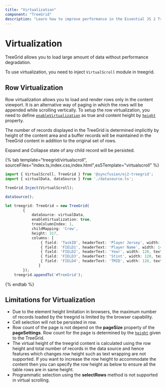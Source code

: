 ```yaml
---
title: "Virtualization"
component: "TreeGrid"
description: "Learn how to improve performance in the Essential JS 2 TreeGrid control by using row with virtualization. Also learn about the limitations of virtualization."
---
```


# Virtualization

TreeGrid allows you to load large amount of data without performance degradation.

To use virtualization, you need to inject `VirtualScroll` module in treegrid.

## Row Virtualization

Row virtualization allows you to load and render rows only in the content viewport. It is an alternative way of paging in which the rows will be appended while scrolling vertically. To setup the row virtualization, you need to define
[`enableVirtualization`](../api/treegrid/#enablevirtualization) as true and content height by [`height`](../api/treegrid/#height) property.

The number of records displayed in the TreeGrid is determined implicitly by height of the content area and a buffer records will be maintained in the TreeGrid content in addition to the original set of rows.

Expand and Collapse state of any child record will be persisted.

{% tab template="treegrid/virtualscroll", sourceFiles="index.ts,index.css,index.html",es5Template="virtualscroll" %}

```typescript
import { VirtualScroll, TreeGrid } from '@syncfusion/ej2-treegrid';
import { virtualData, dataSource } from './datasource.ts';

TreeGrid.Inject(VirtualScroll);

dataSource();

let treegrid: TreeGrid = new TreeGrid(
        {
            dataSource: virtualData,
            enableVirtualization: true,
            treeColumnIndex: 1,
            childMapping: 'Crew',
            height: 317,
            columns: [
                { field: 'TaskID', headerText: 'Player Jersey', width: 140, textAlign: 'Right' },
                { field: 'FIELD1', headerText: 'Player Name', width: 140 },
                { field: 'FIELD2', headerText: 'Year', width: 120, textAlign: 'Right' },
                { field: 'FIELD3', headerText: 'Stint', width: 120, textAlign: 'Right' },
                { field: 'FIELD4', headerText: 'TMID', width: 120, textAlign: 'Right' }
               ]
        });
    treegrid.appendTo('#TreeGrid');

```

{% endtab %}

## Limitations for Virtualization

* Due to the element height limitation in browsers, the maximum number of records loaded by the treegrid is limited by the browser capability.
* Cell selection will not be persisted in row.
* Row count of the page is not depend on the **pageSize** property of the **pageSettings**. Row count for the page is determined by the [`height`](https://ej2.syncfusion.com/javascript/documentation/api/treegrid/#height) given to the TreeGrid.
* The virtual height of the treegrid content is calculated using the row height and total number of records in the data source and hence features which changes row height such as text wrapping are not supported. If you want to increase the row height to accommodate the content then you can specify the row height as below to ensure all the table rows are in same height.
* Programmatic selection using the **selectRows** method is not supported in virtual scrolling.